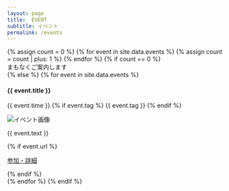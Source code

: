 ```yaml
---
layout: page
title:  EVENT
subtitle: イベント
permalink: /events
---
```

  <div class="row text-left">
    {% assign count = 0 %}
    {% for event in site.data.events %}
    {% assign count = count | plus: 1 %}
    {% endfor %}
    {% if count == 0 %}
      <div class="col-12 text-center">
        <div class='wait-for-a-moment'>まもなくご案内します</div>
    {% else %}
      {% for event in site.data.events %}
      <div class="col-md-6 col-12 p-3" id="{{ event.title }}">
        <h4 class="ws-title">{{ event.title }}</h4>
        <p>
          {{ event.time }}
          {% if event.tag %}
          <span class="badge badge-ws">{{ event.tag }}</span>
          {% endif %}
        </p>
        <img src="img/{{ site.year }}/event/{{ event.img }}" class="w-100" alt="イベント画像">
        <p>{{ event.text }}</p>
        {% if event.url %}
        <p class="text-left"><a class="btn btn-main session_btn" href="{{ site.url }}/{{ event.url}}">参加・詳細</a></p>
        {% endif %}
      </div>
      {% endfor %}
    {% endif %}
  </div>
